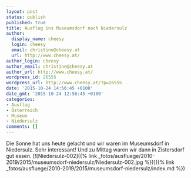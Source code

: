 ```yaml
---
layout: post
status: publish
published: true
title: Ausflug ins Museumsdorf nach Niedersulz
author:
  display_name: cheesy
  login: cheesy
  email: christine@cheesy.at
  url: http://www.cheesy.at/
author_login: cheesy
author_email: christine@cheesy.at
author_url: http://www.cheesy.at/
wordpress_id: 26555
wordpress_url: http://www.cheesy.at/?p=26555
date: '2015-10-24 14:56:45 +0100'
date_gmt: '2015-10-24 12:56:45 +0100'
categories:
- Ausflug
- Österreich
- Museum
- Niedersulz
comments: []
---
```

Die Sonne hat uns heute gelacht und wir waren im Museumsdorf in Niedersulz. Sehr interessant!
Und zu Mittag waren wir dann in Zistersdorf gut essen.
[![Niedersulz-002]({% link _fotos/ausfluege/2010-2019/2015/museumsdorf-niedersulz/Niedersulz-002.jpg %})]({% link _fotos/ausfluege/2010-2019/2015/museumsdorf-niedersulz/index.md %})
